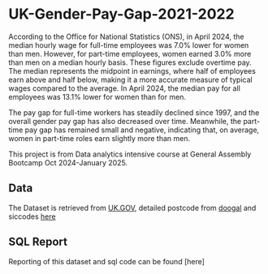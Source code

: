 # UK-Gender-Pay-Gap-2021-2022

According to the Office for National Statistics (ONS), in April 2024, the median hourly wage for full-time employees was 7.0% lower for women than men. However, for part-time employees, women earned 3.0% more than men on a median hourly basis. These figures exclude overtime pay. The median represents the midpoint in earnings, where half of employees earn above and half below, making it a more accurate measure of typical wages compared to the average. In April 2024, the median pay for all employees was 13.1% lower for women than for men.

The pay gap for full-time workers has steadily declined since 1997, and the overall gender pay gap has also decreased over time. Meanwhile, the part-time pay gap has remained small and negative, indicating that, on average, women in part-time roles earn slightly more than men.

This project is from Data analytics intensive course at General Assembly Bootcamp Oct 2024-January 2025. 

## Data 
The Dataset is retrieved from [UK.GOV](https://gender-pay-gap.service.gov.uk/), detailed postcode from [doogal](https://www.doogal.co.uk/UKPostcodes) and siccodes [here](https://resources.companieshouse.gov.uk/sic/)

## SQL Report
Reporting of this dataset and sql code can be found [here] 
